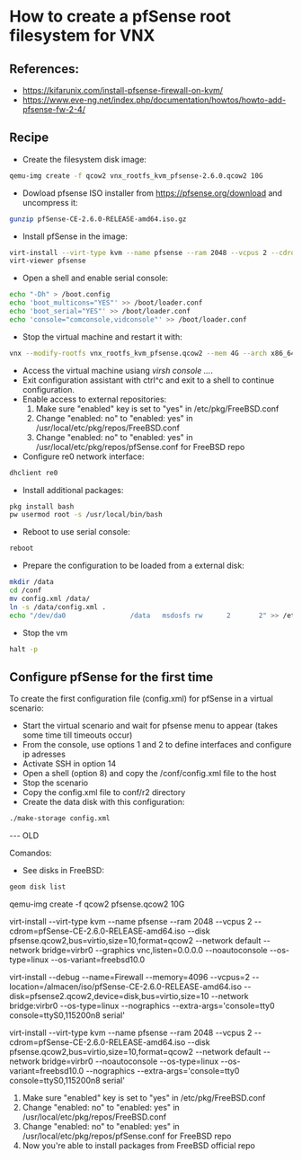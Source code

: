 # How to create a pfSense root filesystem for VNX

## References:

- https://kifarunix.com/install-pfsense-firewall-on-kvm/
- https://www.eve-ng.net/index.php/documentation/howtos/howto-add-pfsense-fw-2-4/

## Recipe

- Create the filesystem disk image:
```bash
qemu-img create -f qcow2 vnx_rootfs_kvm_pfsense-2.6.0.qcow2 10G
```
- Dowload pfsense ISO installer from https://pfsense.org/download and uncompress it:
```bash
gunzip pfSense-CE-2.6.0-RELEASE-amd64.iso.gz
```
- Install pfSense in the image:
```bash
virt-install --virt-type kvm --name pfsense --ram 2048 --vcpus 2 --cdrom=/pfSense-CE-2.6.0-RELEASE-amd64.iso --disk vnx_rootfs_kvm_pfsense-2.6.0.qcow2,bus=virtio,size=10,format=qcow2 --network default --network bridge=virbr0 --graphics vnc,listen=0.0.0.0 --noautoconsole --os-type=linux --os-variant=freebsd12.3 &
virt-viewer pfsense
```
- Open a shell and enable serial console:
```bash
echo "-Dh" > /boot.config
echo 'boot_multicons="YES"' >> /boot/loader.conf
echo 'boot_serial="YES"' >> /boot/loader.conf
echo 'console="comconsole,vidconsole"' >> /boot/loader.conf
```
- Stop the virtual machine and restart it with:
```bash
vnx --modify-rootfs vnx_rootfs_kvm_pfsense.qcow2 --mem 4G --arch x86_64 --vcpu 4 --update-aced 
```
- Access the virtual machine usiang *virsh console ...*.
- Exit configuration assistant with ctrl^c and exit to a shell to continue configuration.
- Enable access to external repositories:
  1. Make sure "enabled" key is set to "yes" in /etc/pkg/FreeBSD.conf
  2. Change "enabled: no" to "enabled: yes" in /usr/local/etc/pkg/repos/FreeBSD.conf
  3. Change "enabled: no" to "enabled: yes" in /usr/local/etc/pkg/repos/pfSense.conf for FreeBSD repo
- Configure re0 network interface:
```bash
dhclient re0
```
- Install additional packages:
```bash
pkg install bash
pw usermod root -s /usr/local/bin/bash
```
- Reboot to use serial console:
```bash
reboot
```
- Prepare the configuration to be loaded from a external disk:
```bash 
mkdir /data
cd /conf
mv config.xml /data/
ln -s /data/config.xml .
echo "/dev/da0                /data   msdosfs rw      2       2" >> /etc/fstab
```
- Stop the vm
```bash
halt -p
```

<!-- Don't install vnxaced as pfSense does not use the standard way of configuring network insterfaces
pw usermod vnx -s /usr/local/bin/bash 
pkg install perl5 p5-XML-LibXML p5-NetAddr-IP

- Install vnxace:
mount -t msdosfs /dev/vtbd1 /mnt/
# edit /mnt/vnxaced-lf/install_vnxaced and comment "if ($res)" block
perl /mnt/vnxaced-lf/install_vnxaced
-->

## Configure pfSense for the first time 
To create the first configuration file (config.xml) for pfSense in a virtual scenario:
- Start the virtual scenario and wait for pfsense menu to appear (takes some time till timeouts occur)
- From the console, use options 1 and 2 to define interfaces and configure ip adresses
- Activate SSH in option 14
- Open a shell (option 8) and copy the /conf/config.xml file to the host
- Stop the scenario
- Copy the config.xml file to conf/r2 directory
- Create the data disk with this configuration:
```bash
./make-storage config.xml
```






--- OLD

Comandos:

- See disks in FreeBSD:
```bash
geom disk list
```

qemu-img create -f qcow2 pfsense.qcow2 10G

virt-install --virt-type kvm --name pfsense --ram 2048 --vcpus 2 --cdrom=pfSense-CE-2.6.0-RELEASE-amd64.iso --disk pfsense.qcow2,bus=virtio,size=10,format=qcow2 --network default --network bridge=virbr0 --graphics vnc,listen=0.0.0.0 --noautoconsole --os-type=linux --os-variant=freebsd10.0 

virt-install --debug --name=Firewall --memory=4096 --vcpus=2 --location=/almacen/iso/pfSense-CE-2.6.0-RELEASE-amd64.iso --disk=pfsense2.qcow2,device=disk,bus=virtio,size=10 --network bridge:virbr0  --os-type=linux  --nographics --extra-args='console=tty0 console=ttyS0,115200n8 serial'

virt-install --virt-type kvm --name pfsense --ram 2048 --vcpus 2 --cdrom=pfSense-CE-2.6.0-RELEASE-amd64.iso --disk pfsense.qcow2,bus=virtio,size=10,format=qcow2 --network default --network bridge=virbr0 --noautoconsole --os-type=linux --os-variant=freebsd10.0 --nographics --extra-args='console=tty0 console=ttyS0,115200n8 serial'







1. Make sure "enabled" key is set to "yes" in /etc/pkg/FreeBSD.conf
2. Change "enabled: no" to "enabled: yes" in /usr/local/etc/pkg/repos/FreeBSD.conf
3. Change "enabled: no" to "enabled: yes" in /usr/local/etc/pkg/repos/pfSense.conf for FreeBSD repo
4. Now you're able to install packages from FreeBSD official repo



